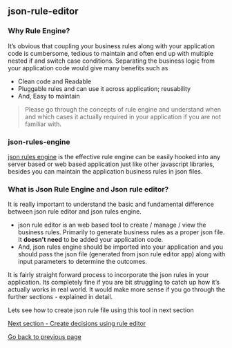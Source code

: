 ## json-rule-editor

### Why Rule Engine?

It’s obvious that coupling your business rules along with your application code is cumbersome, tedious to maintain and often end up with multiple nested if and switch case conditions. Separating the business logic from your application code would give many benefits such as 

-  Clean code and Readable
-  Pluggable rules and can use it across application; reusability
-  And, Easy to maintain

> Please go through the concepts of rule engine and understand when and which cases it actually required in your application if you are not familiar with. 

### json-rules-engine

[json rules engine](https://github.com/CacheControl/json-rules-engine) is the effective rule engine can be easily hooked into any server based or web based application just like other javascript libraries, besides you can maintain the application business rules in json files.

### What is Json Rule Engine and Json rule editor?

It is really important to understand the basic and fundamental difference between json rule editor and json rules engine.

- json rule editor is an web based tool to create / manage  / view the business rules. Primarily to generate business rules as a proper json file. It **doesn’t need** to be added your application code.
- And, json rules engine should be imported into your application and you should pass the json file (generated from json rule editor app) along with input parameters to determine the outcomes.

It is fairly straight forward process to incorporate the json rules in your application. Its completely fine if you are bit struggling to catch up how it’s actually works in real world. It would make more sense if you go through the further sections - explained in detail.


Lets see how to create json rule file using this tool in next section

[Next section - Create decisions using rule editor](https://vinzdeveloper.github.io/json-rule-editor/docs/create-rules.html)

[Go back to previous page](https://vinzdeveloper.github.io/json-rule-editor/)


